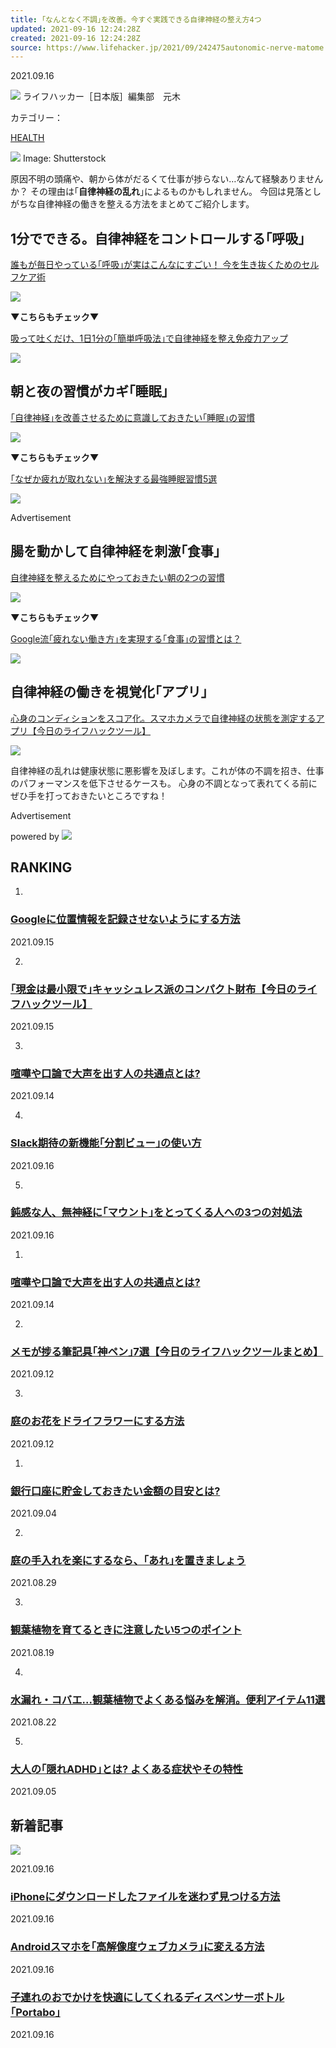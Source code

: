 ```yaml
---
title: ｢なんとなく不調｣を改善。今すぐ実践できる自律神経の整え方4つ
updated: 2021-09-16 12:24:28Z
created: 2021-09-16 12:24:28Z
source: https://www.lifehacker.jp/2021/09/242475autonomic-nerve-matome.html
---
```


2021.09.16

   ![](https://www.lifehacker.jp/assets/common/img/icon_author.svg)   ライフハッカー［日本版］編集部　元木

カテゴリー：

[HEALTH](https://www.lifehacker.jp/health/)

 ![](https://assets.media-platform.com/lifehacker/dist/images/2021/09/15/shutterstock_462852658%281%29-w960.jpg) Image: Shutterstock

原因不明の頭痛や、朝から体がだるくて仕事が捗らない…なんて経験ありませんか？
その理由は｢**自律神経の乱れ**｣によるものかもしれません。
今回は見落としがちな自律神経の働きを整える方法をまとめてご紹介します。

## 1分でできる。自律神経をコントロールする｢呼吸｣

[誰もが毎日やっている｢呼吸｣が実はこんなにすごい！ 今を生き抜くためのセルフケア術](https://www.lifehacker.jp/2015/10/151026selfcare_10.html)

[![](https://assets.media-platform.com/lifehacker/dist/images/2015/10/selfcare_10_2-w960.jpg)](https://www.lifehacker.jp/2015/10/151026selfcare_10.html)

**▼こちらもチェック▼**

[吸って吐くだけ、1日1分の｢簡単呼吸法｣で自律神経を整え免疫力アップ](https://www.lifehacker.jp/2020/11/224657mylohas-book_breath.html)

[![](https://assets.media-platform.com/lifehacker/dist/images/2020/11/24/0GettyImages-1127069296-w960.jpg)](https://www.lifehacker.jp/2020/11/224657mylohas-book_breath.html)

## 朝と夜の習慣がカギ｢睡眠｣

[｢自律神経｣を改善させるために意識しておきたい｢睡眠｣の習慣](https://www.lifehacker.jp/2018/08/book_to_read_sleep-2.html)

[![](https://assets.media-platform.com/lifehacker/dist/images/2018/08/15/book_to_read_sleep-2-w960.jpg)](https://www.lifehacker.jp/2018/08/book_to_read_sleep-2.html)

**▼こちらもチェック▼**

[｢なぜか疲れが取れない｣を解決する最強睡眠習慣5選](https://www.lifehacker.jp/2021/08/240235daily-sleeping-custom-matome.html)

[![](https://assets.media-platform.com/lifehacker/dist/images/2021/08/11/shutterstock_1801061134%281%29-w960.jpg)](https://www.lifehacker.jp/2021/08/240235daily-sleeping-custom-matome.html)

Advertisement

## 腸を動かして自律神経を刺激｢食事｣

[自律神経を整えるためにやっておきたい朝の2つの習慣](https://www.lifehacker.jp/2021/07/239138book_to_read-803.html)

[![](https://assets.media-platform.com/lifehacker/dist/images/2021/07/24/book_to_read-803-w960.jpg)](https://www.lifehacker.jp/2021/07/239138book_to_read-803.html)

**▼こちらもチェック▼**

[Google流｢疲れない働き方｣を実現する｢食事｣の習慣とは？](https://www.lifehacker.jp/2018/05/book_to_read_workstyle.html)

[![](https://assets.media-platform.com/lifehacker/dist/images/2018/05/10/book_to_read_workstyle-w960.jpg)](https://www.lifehacker.jp/2018/05/book_to_read_workstyle.html)

## 自律神経の働きを視覚化｢アプリ｣

[心身のコンディションをスコア化。スマホカメラで自律神経の状態を測定するアプリ【今日のライフハックツール】](https://www.lifehacker.jp/2020/10/lht_carte-ios-application.html)

[![](https://assets.media-platform.com/lifehacker/dist/images/2020/10/18/lht_carte_top-w960.jpg)](https://www.lifehacker.jp/2020/10/lht_carte-ios-application.html)

自律神経の乱れは健康状態に悪影響を及ぼします。これが体の不調を招き、仕事のパフォーマンスを低下させるケースも。
心身の不調となって表れてくる前にぜひ手を打っておきたいところですね！

Advertisement

 powered by   [![](https://www.lifehacker.jp/assets/common/img/logo_cxense.png)](http://www.cxense.com/jp/)

## RANKING

1.

### [Googleに位置情報を記録させないようにする方法](https://www.lifehacker.jp/2021/09/241527how-to-turn-off-location-tracking-for-your-google-accou.html?cx_click=pc_ranking)

2021.09.15

2.

### [｢現金は最小限で｣キャッシュレス派のコンパクト財布【今日のライフハックツール】](https://www.lifehacker.jp/2021/09/242139lht-mura-compact-card-case.html?cx_click=pc_ranking)

2021.09.15

3.

### [喧嘩や口論で大声を出す人の共通点とは?](https://www.lifehacker.jp/2021/09/why-we-shout-during-an-argument-and-why-its-not-effect.html?cx_click=pc_ranking)

2021.09.14

4.

### [Slack期待の新機能｢分割ビュー｣の使い方](https://www.lifehacker.jp/2021/09/242136use-slack-split-view-function.html?cx_click=pc_ranking)

2021.09.16

5.

### [鈍感な人、無神経に｢マウント｣をとってくる人への3つの対処法](https://www.lifehacker.jp/2021/09/242479book_to_read-838.html?cx_click=pc_ranking)

2021.09.16

1.

### [喧嘩や口論で大声を出す人の共通点とは?](https://www.lifehacker.jp/2021/09/why-we-shout-during-an-argument-and-why-its-not-effect.html?cx_click=pc_ranking)

2021.09.14

2.

### [メモが捗る筆記具｢神ペン｣7選【今日のライフハックツールまとめ】](https://www.lifehacker.jp/2021/09/242070lht-matome-pen.html?cx_click=pc_ranking)

2021.09.12

3.

### [庭のお花をドライフラワーにする方法](https://www.lifehacker.jp/2021/09/how-to-air-dry-fresh-flowers-to-decorate-with.html?cx_click=pc_ranking)

2021.09.12

1.

### [銀行口座に貯金しておきたい金額の目安とは?](https://www.lifehacker.jp/2021/09/how-much-cash-should-you-ideally-keep-in-your-bank-acco.html?cx_click=pc_ranking)

2021.09.04

2.

### [庭の手入れを楽にするなら、｢あれ｣を置きましょう](https://www.lifehacker.jp/2021/08/you-need-a-rock-garden-to-save-yourself-from-so-much-ya.html?cx_click=pc_ranking)

2021.08.29

3.

### [観葉植物を育てるときに注意したい5つのポイント](https://www.lifehacker.jp/2021/08/240608house-plants-matome.html?cx_click=pc_ranking)

2021.08.19

4.

### [水漏れ・コバエ...観葉植物でよくある悩みを解消。便利アイテム11選](https://www.lifehacker.jp/2021/08/240770houseplants-mustitem-editors-buy.html?cx_click=pc_ranking)

2021.08.22

5.

### [大人の｢隠れADHD｣とは? よくある症状やその特性](https://www.lifehacker.jp/2021/09/are-you-living-with-undiagnosed-adult-adhd.html?cx_click=pc_ranking)

2021.09.05

## 新着記事

 [![](https://assets.media-platform.com/lifehacker/dist/images/2021/09/15/shutterstock_462852658%281%29-w640.jpg)](https://www.lifehacker.jp/2021/09/242475autonomic-nerve-matome.html)

2021.09.16

###   [iPhoneにダウンロードしたファイルを迷わず見つける方法](https://www.lifehacker.jp/2021/09/how-to-find-downloads-on-iphone.html)

2021.09.16

###   [Androidスマホを｢高解像度ウェブカメラ｣に変える方法](https://www.lifehacker.jp/2021/09/242112how-to-turn-your-android-phone-into-a-free-high-res-web.html)

2021.09.16

###   [子連れのおでかけを快適にしてくれるディスペンサーボトル｢Portabo｣](https://www.lifehacker.jp/2021/09/242489-machi-ya-portabo-start.html)

2021.09.16
